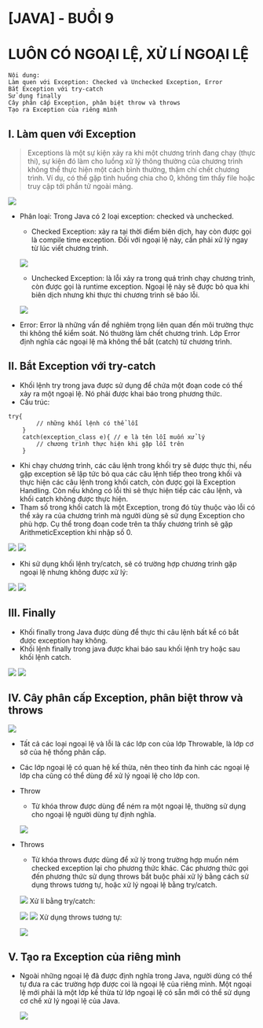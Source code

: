 # [JAVA] - BUỔI 9 
# LUÔN CÓ NGOẠI LỆ, XỬ LÍ NGOẠI LỆ

```
Nội dung:
Làm quen với Exception: Checked và Unchecked Exception, Error
Bắt Exception với try-catch
Sử dụng finally
Cây phân cấp Exception, phân biệt throw và throws
Tạo ra Exception của riêng mình
```
## I. Làm quen với Exception
> Exceptions là một sự kiện xảy ra khi một chương trình đang chạy (thực thi), sự kiện đó làm cho luồng xử lý thông thường của chương trình không thể thực hiện một cách bình thường, thậm chí chết chương trình.
> Ví dụ, có thể gặp tình huống chia cho 0, không tìm thấy file hoặc truy cập tới phần tử ngoài mảng.

![](imagebuoi8.png)
- Phân loại: Trong Java có 2 loại exception: checked và unchecked.
  - Checked Exception: xảy ra tại thời điểm biên dịch, hay còn được gọi là compile time exception. Đối với ngoại lệ này, cần phải xử lý ngay từ lúc viết chương trình. 
  
  ![](image2buoi8.png)
  - Unchecked Exception: là lỗi xảy ra trong quá trình chạy chương trình, còn được gọi là runtime exception. Ngoại lệ này sẽ được bỏ qua khi biên dịch nhưng khi thực thi chương trình sẽ báo lỗi.
  
  ![](image3buoi8.png)
- Error: Error là những vấn đề nghiêm trọng liên quan đến môi trường thực thi không thể kiểm soát. Nó thường làm chết chương trình. Lớp Error định nghĩa các ngoại lệ mà không thể bắt (catch) từ chương trình.
## II. Bắt Exception với try-catch
- Khối lệnh try trong java được sử dụng để chứa một đoạn code có thế xảy ra một ngoại lệ. Nó phải được khai báo trong phương thức.
- Cấu trúc:
```
try{
		// những khối lệnh có thể lỗi
	}
	catch(exception_class e){ // e là tên lỗi muốn xử lý
		// chương trình thực hiện khi gặp lỗi trên
	}
```
- Khi chạy chương trình, các câu lệnh trong khối try sẽ được thực thi, nếu gặp exception sẽ lập tức bỏ qua các câu lệnh tiếp theo trong khối và thực hiện các câu lệnh trong khối catch, còn được gọi là Exception Handling. Còn nếu không có lỗi thì sẽ thực hiện tiếp các câu lệnh, và khối catch không được thực hiện.
- Tham số trong khối catch là một Exception, trong đó tùy thuộc vào lỗi có thể xảy ra của chương trình mà người dùng sẽ sử dụng Exception cho phù hợp. Cụ thể trong đoạn code trên ta thấy chương trình sẽ gặp ArithmeticException khi nhập số 0.
  
![](image4buoi8.png)
![](image5buoi8.png)
- Khi sử dụng khối lệnh try/catch, sẽ có trường hợp chương trình gặp ngoại lệ nhưng không được xử lý:
  
![](image6buoi8.png)
![](image7buoi8.png)
## III. Finally
- Khối finally trong Java được dùng để thực thi câu lệnh bất kể có bắt được exception hay không.
- Khối lệnh finally trong java được khai báo sau khối lệnh try hoặc sau khối lệnh catch.
  
![](image8buoi8.png)
![](image9buoi8.png)
## IV. Cây phân cấp Exception, phân biệt throw và throws

![](https://gpcoder.com/wp-content/uploads/2017/11/Exception_Classes.png)
- Tất cả các loại ngoại lệ và lỗi là các lớp con của lớp Throwable, là lớp cơ sở của hệ thống phân cấp.
- Các lớp ngoại lệ có quan hệ kế thừa, nên theo tính đa hình các ngoại lệ lớp cha cũng có thể dùng để xử lý ngoại lệ cho lớp con.
- Throw
  - Từ khóa throw được dùng để ném ra một ngoại lệ, thường sử dụng cho ngoại lệ người dùng tự định nghĩa.
  
  ![](image10buoi8.png)
- Throws
  - Từ khóa throws được dùng để xử lý trong trường hợp muốn ném checked exception lại cho phương thức khác. Các phương thức gọi đến phương thức sử dụng throws bắt buộc phải xử lý bằng cách sử dụng throws tương tự, hoặc xử lý ngoại lệ bằng try/catch.
  
  ![](image11buoi8.png)
  Xử lí bằng try/catch:

  ![](image12buoi8.png)
  ![](image13buoi8.png)
  Xử dụng throws tương tự:

  ![](image14buoi8.png)
## V. Tạo ra Exception của riêng mình
- Ngoài những ngoại lệ đã được định nghĩa trong Java, người dùng có thể tự đưa ra các trường hợp được coi là ngoại lệ của riêng mình. Một ngoại lệ mới phải là một lớp kế thừa từ lớp ngoại lệ có sẵn mới có thể sử dụng cơ chế xử lý ngoại lệ của Java.
  
  ![](image15buoi8.png)